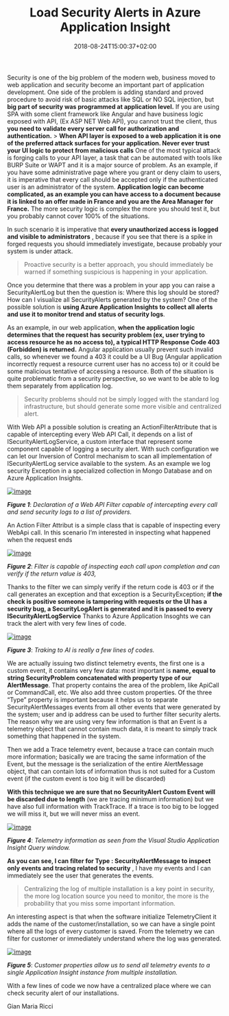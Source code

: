 ﻿---
title: "Load Security Alerts in Azure Application Insight"
description: ""
date: 2018-08-24T15:00:37+02:00
draft: false
tags: [Security]
categories: [Tools and library]
---
Security is one of the big problem of the modern web, business moved to web application and security become an important part of application development. One side of the problem is adding standard and proved procedure to avoid risk of basic attacks like SQL or NO SQL injection, but  **big part of security was programmed at application level.** If you are using SPA with some client framework like Angular and have business logic exposed with API, (Ex ASP NET Web API), you cannot trust the client, thus  **you need to validate every server call for authorization and authentication.** >  **When API layer is exposed to a web application it is one of the preferred attack surfaces for your application. Never ever trust your UI logic to protect from malicious calls** One of the most typical attack is forging calls to your API layer, a task that can be automated with tools like BURP Suite or WAPT and it is a major source of problem. As an example, if you have some administrative page where you grant or deny claim to users, it is imperative that every call should be accepted only if the authenticated user is an administrator of the system.  **Application logic can become complicated, as an example you can have access to a document because it is linked to an offer made in France and you are the Area Manager for France.** The more security logic is complex the more you should test it, but you probably cannot cover 100% of the situations.

In such scenario it is imperative that **every unauthorized access is logged and visible to administrators** , because if you see that there is a spike in forged requests you should immediately investigate, because probably your system is under attack.

> Proactive security is a better approach, you should immediately be warned if something suspicious is happening in your application.

Once you determine that there was a problem in your app you can raise a SecurityAlertLog but then the question is: Where this log should be stored? How can I visualize all SecurityAlerts generated by the system? One of the possible solution is  **using Azure Application Insights to collect all alerts and use it to monitor trend and status of security logs**.

As an example, in our web application,  **when the application logic determines that the request has security problem (ex, user trying to access resource he as no access to), a typical HTTP Response Code 403 (Forbidden) is returned.** Angular application usually prevent such invalid calls, so whenever we found a 403 it could be a UI Bug (Angular application incorrectly request a resource current user has no access to) or it could be some malicious tentative of accessing a resource. Both of the situation is quite problematic from a security perspective, so we want to be able to log them separately from application log.

> Security problems should not be simply logged with the standard log infrastructure, but should generate some more visible and centralized alert.

With Web API a possible solution is creating an ActionFilterAttribute that is capable of intercepting every Web API Call, it depends on a list of ISecurityAlertLogService, a custom interface that represent some component capable of logging a security alert. With such configuration we can let our Inversion of Control mechanism to scan all implementation of ISecurityAlertLog service available to the system. As an example we log security Exception in a specialized collection in Mongo Database and on Azure Application Insights.

[![image](http://www.codewrecks.com/blog/wp-content/uploads/2018/08/image_thumb-10.png "image")](http://www.codewrecks.com/blog/wp-content/uploads/2018/08/image-10.png)

 ***Figure 1***: *Declaration of a Web API Filter capable of intercepting every call and send security logs to a list of providers.*

An Action Filter Attribut is a simple class that is capable of inspecting every WebApi call. In this scenario I’m interested in inspecting what happened when the request ends

[![image](http://www.codewrecks.com/blog/wp-content/uploads/2018/08/image_thumb-11.png "image")](http://www.codewrecks.com/blog/wp-content/uploads/2018/08/image-11.png)

 ***Figure 2***: *Filter is capable of inspecting each call upon completion and can verify if the return value is 403,*

Thanks to the filter we can simply verify if the return code is 403 or if the call generates an exception and that exception is a SecurityException;  **if the check is positive someone is tampering with requests or the UI has a security bug, a SecurityLogAlert is generated and it is passed to every ISecurityAlertLogService** Thanks to Azure Application Insoghts we can track the alert with very few lines of code.

[![image](http://www.codewrecks.com/blog/wp-content/uploads/2018/08/image_thumb-15.png "image")](http://www.codewrecks.com/blog/wp-content/uploads/2018/08/image-15.png)

 ***Figure 3***: *Traking to AI is really a few lines of codes.*

We are actually issuing two distinct telemetry events, the first one is a custom event, it contains very few data: most important is  **name, equal to string SecurityProblem concatenated with property type of our AlertMessage**. That property contains the area of the problem, like ApiCall or CommandCall, etc. We also add three custom properties. Of the three “Type” property is important because it helps us to separate SecurityAlertMessages events from all other events that were generated by the system; user and ip address can be used to further filter security alerts. The reason why we are using very few information is that an Event is a telemetry object that cannot contain much data, it is meant to simply track something that happened in the system.

Then we add a Trace telemetry event, because a trace can contain much more information; basically we are tracing the same information of the Event, but the message is the serialization of the entire AlertMessage object, that can contain lots of information thus is not suited for a Custom event (if the custom event is too big it will be discarded)

 **With this technique we are sure that no SecurityAlert Custom Event will be discarded due to length** (we are tracing minimum information) but we have also full information with TrackTrace. If a trace is too big to be logged we will miss it, but we will never miss an event.

[![image](http://www.codewrecks.com/blog/wp-content/uploads/2018/08/image_thumb-16.png "image")](http://www.codewrecks.com/blog/wp-content/uploads/2018/08/image-16.png)

 ***Figure 4***: *Telemetry information as seen from the Visual Studio Application Insight Query window.*

 **As you can see, I can filter for Type : SecurityAlertMessage to inspect only events and tracing related to security** , I have my events and I can immediately see the user that generates the events.

> Centralizing the log of multiple installation is a key point in security, the more log location source you need to monitor, the more is the probability that you miss some important information.

An interesting aspect is that when the software initialize TelemetryClient it adds the name of the customer/installation, so we can have a single point where all the logs of every customer is saved. From the telemetry we can filter for customer or immediately understand where the log was generated.

[![image](http://www.codewrecks.com/blog/wp-content/uploads/2018/08/image_thumb-17.png "image")](http://www.codewrecks.com/blog/wp-content/uploads/2018/08/image-17.png)

 ***Figure 5***: *Customer properties allow us to send all telemetry events to a single Application Insight instance from multiple installation.*

With a few lines of code we now have a centralized place where we can check security alert of our installations.

Gian Maria Ricci
